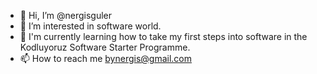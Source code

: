 - 👋 Hi, I’m @nergisguler
- 👀 I’m interested in software world.
- 🌱 I'm currently learning how to take my first steps into software in the Kodluyoruz Software Starter Programme.
- 📫 How to reach me bynergis@gmail.com

<!---
nergisguler/nergisguler is a ✨ special ✨ repository because its `README.md` (this file) appears on your GitHub profile.
You can click the Preview link to take a look at your changes.
--->
